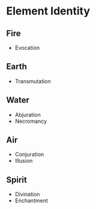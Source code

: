 # Element Identity

## Fire

- Evocation

## Earth

- Transmutation

## Water

- Abjuration
- Necromancy

## Air

- Conjuration
- Illusion

## Spirit

- Divination
- Enchantment